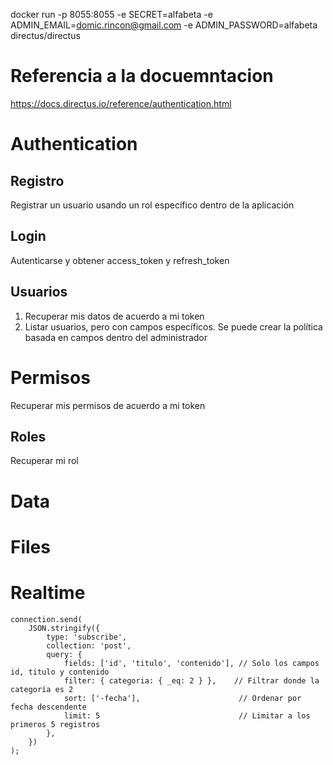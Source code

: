 docker run -p 8055:8055 -e SECRET=alfabeta -e ADMIN_EMAIL=domic.rincon@gmail.com -e ADMIN_PASSWORD=alfabeta directus/directus

# Referencia a la docuemntacion
https://docs.directus.io/reference/authentication.html

# Authentication

## Registro
Registrar un usuario usando un rol específico dentro de la aplicación

## Login
Autenticarse y obtener access_token y refresh_token

## Usuarios
1. Recuperar mis datos de acuerdo a mi token
2. Listar usuarios, pero con campos específicos. Se puede crear la política basada en campos dentro del administrador

# Permisos
 Recuperar mis permisos de acuerdo a mi token

## Roles
Recuperar mi rol


# Data

# Files


# Realtime

```
connection.send(
    JSON.stringify({
        type: 'subscribe',
        collection: 'post',
        query: {
            fields: ['id', 'titulo', 'contenido'], // Solo los campos id, titulo y contenido
            filter: { categoria: { _eq: 2 } },    // Filtrar donde la categoría es 2
            sort: ['-fecha'],                      // Ordenar por fecha descendente
            limit: 5                               // Limitar a los primeros 5 registros
        },
    })
);
```

